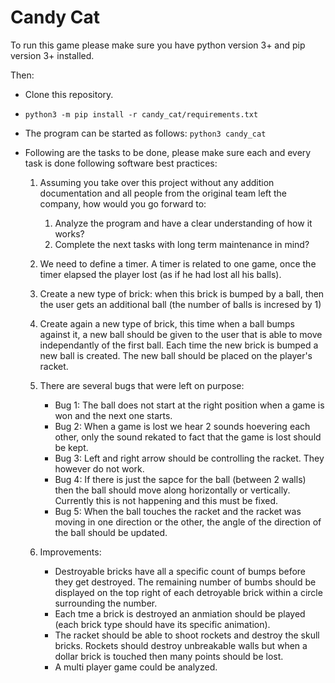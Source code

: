 # Candy Cat

To run this game please make sure you have python version 3+ and pip version 3+ installed.

Then:

* Clone this repository.
* `python3 -m pip install -r candy_cat/requirements.txt`
* The program can be started as follows: `python3 candy_cat`
* Following are the tasks to be done, please make sure each and every task is done following software best practices:

    1. Assuming you take over this project without any addition documentation and all people from the original team left the company, how would you go forward to:
       1. Analyze the program and have a clear understanding of how it works?
       1. Complete the next tasks with long term maintenance in mind?

    1. We need to define a timer. A timer is related to one game, once the timer elapsed the player lost (as if he had lost all his balls).
    1. Create a new type of brick: when this brick is bumped by a ball, then the user gets an additional ball (the number of balls is incresed by 1)
    1. Create again a new type of brick, this time when a ball bumps against it, a new ball should be given to the user that is able to move independantly of the first ball. Each time the new brick is bumped a new ball is created. The new ball should be placed on the player's racket.
    1. There are several bugs that were left on purpose:
        * Bug 1: The ball does not start at the right position when a game is won and the next one starts.
        * Bug 2: When a game is lost we hear 2 sounds hoevering each other, only the sound rekated to fact that the game is lost should be kept.
        * Bug 3: Left and right arrow should be controlling the racket. They however do not work.
        * Bug 4: If there is just the sapce for the ball (between 2 walls) then the ball should move along horizontally or vertically. Currently this is not happening and this must be fixed.
        * Bug 5: When the ball touches the racket and the racket was moving in one direction or the other, the angle of the direction of the ball should be updated.
    1. Improvements:
        * Destroyable bricks have all a specific count of bumps before they get destroyed. The remaining number of bumbs should be displayed on the top right of each detroyable brick within a circle surrounding the number.
        * Each tme a brick is destroyed an anmiation should be played (each brick type should have its specific animation).
        * The racket should be able to shoot rockets and destroy the skull bricks. Rockets should destroy unbreakable walls but when a dollar brick is touched then many points should be lost.
        * A multi player game could be analyzed.